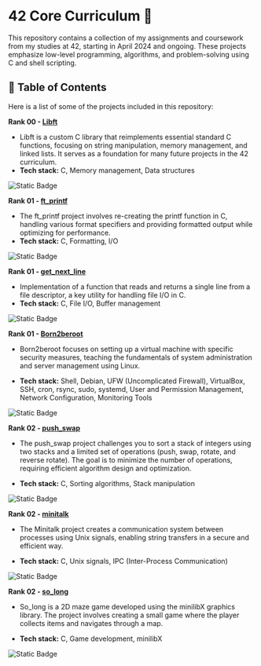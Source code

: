 # 42 Core Curriculum 🚀

This repository contains a collection of my assignments and coursework from my studies at 42, starting in April 2024 and ongoing. These projects emphasize low-level programming, algorithms, and problem-solving using C and shell scripting.

## 🔗 Table of Contents

Here is a list of some of the projects included in this repository:

**Rank 00 - [Libft](./rank00/libft)**
   - Libft is a custom C library that reimplements essential standard C functions, focusing on string manipulation, memory management, and linked lists. It serves as a foundation for many future projects in the 42 curriculum.
   - **Tech stack:** C, Memory management, Data structures

![Static Badge](https://img.shields.io/badge/moulinette-125%25-brightgreen?style=flat-square)
  
   
**Rank 01 - [ft_printf](./rank01/ft_printf)**
   - The ft_printf project involves re-creating the printf function in C, handling various format specifiers and providing formatted output while optimizing for performance.
   - **Tech stack:** C, Formatting, I/O
   
 ![Static Badge](https://img.shields.io/badge/moulinette-100%25-brightgreen?style=flat-square)


**Rank 01 - [get_next_line](./rank01/get_next_line)**
   - Implementation of a function that reads and returns a single line from a file descriptor, a key utility for handling file I/O in C.
   - **Tech stack:** C, File I/O, Buffer management
   
   ![Static Badge](https://img.shields.io/badge/moulinette-105%25-brightgreen?style=flat-square)


**Rank 01 - [Born2beroot](./rank01/Born2beroot)**
   - Born2beroot focuses on setting up a virtual machine with specific security measures, teaching the fundamentals of system administration and server management using Linux.

   - **Tech stack:** Shell, Debian, UFW (Uncomplicated Firewall), VirtualBox, SSH, cron, rsync, sudo, systemd, User and Permission Management, Network Configuration, Monitoring Tools

   ![Static Badge](https://img.shields.io/badge/approved-120%25-brightgreen?style=flat-square)


**Rank 02 - [push_swap](./rank02/push_swap)**
   - The push_swap project challenges you to sort a stack of integers using two stacks and a limited set of operations (push, swap, rotate, and reverse rotate). The goal is to minimize the number of operations, requiring efficient algorithm design and optimization.
     
   - **Tech stack:**  C, Sorting algorithms, Stack manipulation

   ![Static Badge](https://img.shields.io/badge/approved-108%25-brightgreen?style=flat-square)

   
**Rank 02 - [minitalk](./rank02/minitalk)**
   - The Minitalk project creates a communication system between processes using Unix signals, enabling string transfers in a secure and efficient way.

   - **Tech stack:** C, Unix signals, IPC (Inter-Process Communication)

  ![Static Badge](https://img.shields.io/badge/approved-125%25-brightgreen?style=flat-square)


**Rank 02 - [so_long](./rank02/so_long)**
   - So_long is a 2D maze game developed using the minilibX graphics library. The project involves creating a small game where the player collects items and navigates through a map.

   - **Tech stack:**  C, Game development, minilibX

   ![Static Badge](https://img.shields.io/badge/project-inprogress-yellow?style=flat-square)



